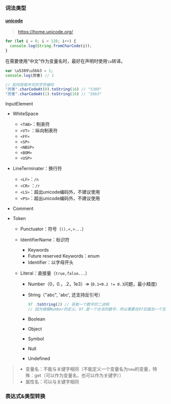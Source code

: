 ### 词法类型

#### [unicode](https://www.fileformat.info/info/unicode/block/index.htm)

> https://home.unicode.org/

```js
for (let i = 0; i < 128; i++) {
  console.log(String.fromCharCode(i));
}
```

在需要使用“中文”作为变量名时，最好在声明时使用`\u`转译。

```js
var \u5389\u5bb3 = 1;
console.log(厉害) // 1

// 如何获取中文的字符编码
"厉害".charCodeAt(0).toString(16) // "5389"
"厉害".charCodeAt(1).toString(16) // "5bb3"
```

InputElement

- WhiteSpace

  - `<TAB>`：制表符
  - `<VT>` ：纵向制表符
  - `<FF>`
  - `<SP>`
  - `<NBSP>`
  - `<BOM>`
  - `<USP>`

- LineTerminater：换行符

  - `<LF>`：`/n`
  - `<CR>` ：`/r`
  - `<LS>`：超出unicode编码外，不建议使用
  - `<PS>`：超出unicode编码外，不建议使用

- Comment 

- Token

  - Punctuator：符号（`(),<,>...`） 

  - IdentifierName：标识符

    - Keywords
    - Future reserved Keywords：enum
    - Identifier：以字母开头

  - Literal：直接量（`true,false...`）

    - Number（0，0.，.2，1e3）=> (`0.1+0.2 != 0.3`问题，最小精度)

    - String（"abc", 'abc', 还支持反引号）

      ```js
      97 .toString(2) // 获取一个数字的二进制
      // 因为根据Number的定义，97.是一个合法的数字，所以需要在97后面加一个空格
      ```

    - Boolean

    - Object

    - Symbol

    - Null

    - Undefined

> - 变量名：不能与关键字相同（不能定义一个变量名为`new`的变量，特殊：get（可以作为变量名，也可以作为关键字））
> - 属性名：可以与关键字相同

### 表达式&类型转换

